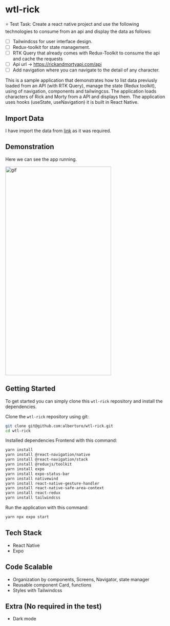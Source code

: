 # wtl-rick




:star: Test Task:
Create a react native project and use the following technologies to consume from an api and display the data as follows:
- [ ]  Tailwindcss for user interface design.
- [ ]  Redux-toolkit for state management.
- [ ]  RTK Query that already comes with Redux-Toolkit to consume the api and cache the requests
- [ ]  Api url -> https://rickandmortyapi.com/api
- [ ]  Add navigation where you can navigate to the detail of any character.

This is a sample application that demonstrates how to list data previusly loaded from an API (with RTK Query), manage the state (Redux toolkit), using of navigation, components and tailwingcss. The application loads characters of Rick and Morty from a API and displays them. The application uses hooks (useState, useNavigation) it is built in React Native.


## Import Data
I have import the data from [link](https://rickandmortyapi.com/api) as it was required.


## Demonstration


Here we can see the app running.


<p>
  <img alt="gif" src="https://user-images.githubusercontent.com/87784793/216501102-1cd58e9c-287f-47eb-84b1-a458e09fc79c.gif" width="330" height="650" />
</p>


## Getting Started
To get started  you can simply clone this `wtl-rick` repository and install the dependencies.

Clone the `wtl-rick` repository using git:

```bash
git clone git@github.com:alberturo/wtl-rick.git
cd wtl-rick
```

Installed dependencies Frontend with this command:
```bash
yarn install
yarn install @react-navigation/native
yarn install @react-navigation/stack
yarn install @reduxjs/toolkit
yarn install expo
yarn install expo-status-bar
yarn install nativewind
yarn install react-native-gesture-handler
yarn install react-native-safe-area-context
yarn install react-redux
yarn install tailwindcss

```


Run the application with this command:
```bash
yarn npx expo start

```

## Tech Stack
* React Native
* Expo

## Code Scalable
* Organization by components, Screens, Navigator, state manager
* Reusable component Card, functions
* Styles with Tailwindcss

## Extra (No required in the test)
* Dark mode 
